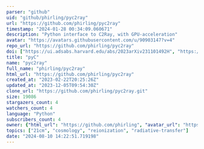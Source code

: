 ```yaml
---
parser: "github"
uid: "github/phirling/pyc2ray"
url: "https://github.com/phirling/pyc2ray"
timestamp: "2024-01-28 00:34:09.060671"
description: "Python interface to C2Ray, with GPU-acceleration"
avatar: "https://avatars.githubusercontent.com/u/90903147?v=4"
repo_url: "https://github.com/phirling/pyc2ray"
doi: ["https://ui.adsabs.harvard.edu/abs/2023arXiv231101492H", "https://ui.adsabs.harvard.edu/abs/2023ascl.soft12025H/abstract"]
title: "pyC"
name: "pyc2ray"
full_name: "phirling/pyc2ray"
html_url: "https://github.com/phirling/pyc2ray"
created_at: "2023-02-22T20:25:26Z"
updated_at: "2023-12-05T09:54:30Z"
clone_url: "https://github.com/phirling/pyc2ray.git"
size: 19086
stargazers_count: 4
watchers_count: 4
language: "Python"
subscribers_count: 4
owner: {"html_url": "https://github.com/phirling", "avatar_url": "https://avatars.githubusercontent.com/u/90903147?v=4", "login": "phirling", "type": "User"}
topics: ["21cm", "cosmology", "reionization", "radiative-transfer"]
date: "2024-08-10 14:22:51.719198"
---
```

